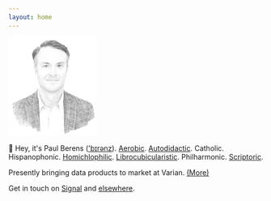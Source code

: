 ```yaml
---
layout: home
---
```

<img src="/assets/og/pmb.sketch.png" width="35%" height="35%">

👋 Hey, it's Paul Berens (['b&#x026A;r&#x0259;nz](/assets/audio/berens.mp3)). [Aerobic](/run/). [Autodidactic](/learning/). Catholic. Hispanophonic. [Homichlophilic](/sf/). [Librocubicularistic](/books/). Philharmonic. [Scriptoric](/blog/).

Presently bringing data products to market at Varian. [(More)](/bio/)

Get in touch on <a href="https://signal.org" target="_blank">Signal</a> and [elsewhere](/contact/).
